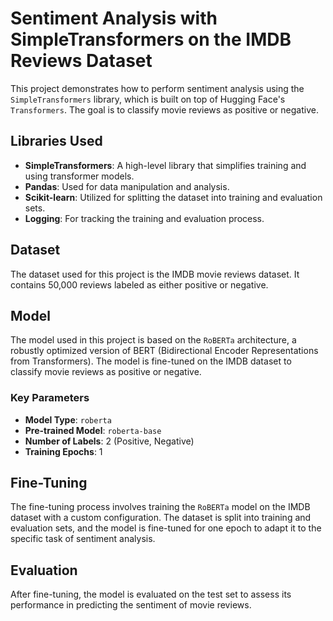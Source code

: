 

# Sentiment Analysis with SimpleTransformers on the IMDB Reviews Dataset

This project demonstrates how to perform sentiment analysis using the `SimpleTransformers` library, which is built on top of Hugging Face's `Transformers`. The goal is to classify movie reviews as positive or negative.

## Libraries Used

- **SimpleTransformers**: A high-level library that simplifies training and using transformer models.
- **Pandas**: Used for data manipulation and analysis.
- **Scikit-learn**: Utilized for splitting the dataset into training and evaluation sets.
- **Logging**: For tracking the training and evaluation process.

## Dataset

The dataset used for this project is the IMDB movie reviews dataset. It contains 50,000 reviews labeled as either positive or negative.

## Model

The model used in this project is based on the `RoBERTa` architecture, a robustly optimized version of BERT (Bidirectional Encoder Representations from Transformers). The model is fine-tuned on the IMDB dataset to classify movie reviews as positive or negative.

### Key Parameters

- **Model Type**: `roberta`
- **Pre-trained Model**: `roberta-base`
- **Number of Labels**: 2 (Positive, Negative)
- **Training Epochs**: 1

## Fine-Tuning

The fine-tuning process involves training the `RoBERTa` model on the IMDB dataset with a custom configuration. The dataset is split into training and evaluation sets, and the model is fine-tuned for one epoch to adapt it to the specific task of sentiment analysis.

## Evaluation

After fine-tuning, the model is evaluated on the test set to assess its performance in predicting the sentiment of movie reviews.


